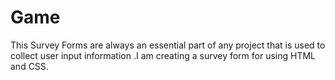 # Game
This Survey Forms are always an essential part of any project that is used to collect user input information .I am creating a survey form for using HTML and CSS.
